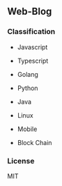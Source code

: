 Web-Blog
---

### Classification

- Javascript

- Typescript

- Golang

- Python

- Java

- Linux

- Mobile

- Block Chain

### License

MIT